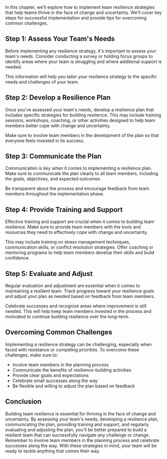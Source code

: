 
In this chapter, we'll explore how to implement team resilience strategies that help teams thrive in the face of change and uncertainty. We'll cover key steps for successful implementation and provide tips for overcoming common challenges.

Step 1: Assess Your Team's Needs
--------------------------------

Before implementing any resilience strategy, it's important to assess your team's needs. Consider conducting a survey or holding focus groups to identify areas where your team is struggling and where additional support is needed.

This information will help you tailor your resilience strategy to the specific needs and challenges of your team.

Step 2: Develop a Resilience Plan
---------------------------------

Once you've assessed your team's needs, develop a resilience plan that includes specific strategies for building resilience. This may include training sessions, workshops, coaching, or other activities designed to help team members better cope with change and uncertainty.

Make sure to involve team members in the development of the plan so that everyone feels invested in its success.

Step 3: Communicate the Plan
----------------------------

Communication is key when it comes to implementing a resilience plan. Make sure to communicate the plan clearly to all team members, including the goals, objectives, and expected outcomes.

Be transparent about the process and encourage feedback from team members throughout the implementation phase.

Step 4: Provide Training and Support
------------------------------------

Effective training and support are crucial when it comes to building team resilience. Make sure to provide team members with the tools and resources they need to effectively cope with change and uncertainty.

This may include training on stress management techniques, communication skills, or conflict resolution strategies. Offer coaching or mentoring programs to help team members develop their skills and build confidence.

Step 5: Evaluate and Adjust
---------------------------

Regular evaluation and adjustment are essential when it comes to maintaining a resilient team. Track progress toward your resilience goals and adjust your plan as needed based on feedback from team members.

Celebrate successes and recognize areas where improvement is still needed. This will help keep team members invested in the process and motivated to continue building resilience over the long-term.

Overcoming Common Challenges
----------------------------

Implementing a resilience strategy can be challenging, especially when faced with resistance or competing priorities. To overcome these challenges, make sure to:

* Involve team members in the planning process
* Communicate the benefits of resilience-building activities
* Provide clear goals and expectations
* Celebrate small successes along the way
* Be flexible and willing to adjust the plan based on feedback

Conclusion
----------

Building team resilience is essential for thriving in the face of change and uncertainty. By assessing your team's needs, developing a resilience plan, communicating the plan, providing training and support, and regularly evaluating and adjusting the plan, you'll be better prepared to build a resilient team that can successfully navigate any challenge or change. Remember to involve team members in the planning process and celebrate successes along the way. With these strategies in mind, your team will be ready to tackle anything that comes their way.
